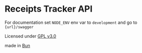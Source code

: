 # Receipts Tracker API

For documentation set `NODE_ENV` env var to `development` and go to `{url}/swagger`

Licensed under [GPL v3.0](LICENSE)

made in [Bun](https://bun.sh)

